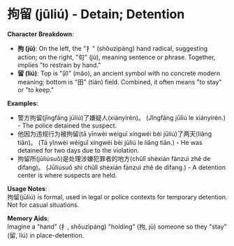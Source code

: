 # **拘留 (jūliú) - Detain; Detention**

**Character Breakdown**:  
- **拘 (jū)**: On the left, the "扌" (shǒuzìpáng) hand radical, suggesting action; on the right, "句" (jù), meaning sentence or phrase. Together, implies "to restrain by hand."  
- **留 (liú)**: Top is "卯" (mǎo), an ancient symbol with no concrete modern meaning; bottom is "田" (tián) field. Combined, it often means "to stay" or "to keep."

**Examples**:  
- 警方拘留(jǐngfāng jūliú)了嫌疑人(xiányírén)。 (Jǐngfāng jūliú le xiányírén.) - The police detained the suspect.  
- 他因为违规行为被拘留(tā yīnwèi wéiguī xíngwéi bèi jūliú)了两天(liǎng tiān)。 (Tā yīnwèi wéiguī xíngwéi bèi jūliú le liǎng tiān.) - He was detained for two days due to the violation.  
- 拘留所(jūliúsuǒ)是处理涉嫌犯罪者的地方(chǔlǐ shèxián fànzuì zhě de dìfang)。 (Jūliúsuǒ shì chǔlǐ shèxián fànzuì zhě de dìfang.) - A detention center is where suspects are held.

**Usage Notes**:  
拘留(jūliú) is formal, used in legal or police contexts for temporary detention. Not for casual situations.

**Memory Aids**:  
Imagine a "hand" (扌, shǒuzìpáng) "holding" (拘, jū) someone so they "stay" (留, liú) in place-detention.